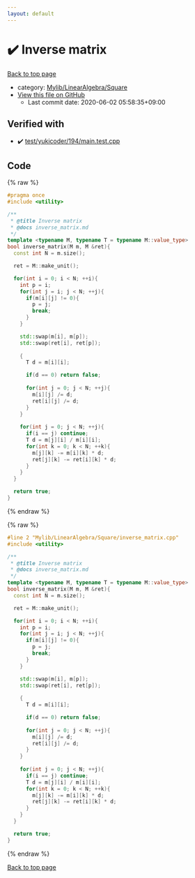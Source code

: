 ```yaml
---
layout: default
---
```


<!-- mathjax config similar to math.stackexchange -->
<script type="text/javascript" async
  src="https://cdnjs.cloudflare.com/ajax/libs/mathjax/2.7.5/MathJax.js?config=TeX-MML-AM_CHTML">
</script>
<script type="text/x-mathjax-config">
  MathJax.Hub.Config({
    TeX: { equationNumbers: { autoNumber: "AMS" }},
    tex2jax: {
      inlineMath: [ ['$','$'] ],
      processEscapes: true
    },
    "HTML-CSS": { matchFontHeight: false },
    displayAlign: "left",
    displayIndent: "2em"
  });
</script>

<script type="text/javascript" src="https://cdnjs.cloudflare.com/ajax/libs/jquery/3.4.1/jquery.min.js"></script>
<script src="https://cdn.jsdelivr.net/npm/jquery-balloon-js@1.1.2/jquery.balloon.min.js" integrity="sha256-ZEYs9VrgAeNuPvs15E39OsyOJaIkXEEt10fzxJ20+2I=" crossorigin="anonymous"></script>
<script type="text/javascript" src="../../../../assets/js/copy-button.js"></script>
<link rel="stylesheet" href="../../../../assets/css/copy-button.css" />


# :heavy_check_mark: Inverse matrix

<a href="../../../../index.html">Back to top page</a>

* category: <a href="../../../../index.html#b58b3fdb1287502881e9117a37552614">Mylib/LinearAlgebra/Square</a>
* <a href="{{ site.github.repository_url }}/blob/master/Mylib/LinearAlgebra/Square/inverse_matrix.cpp">View this file on GitHub</a>
    - Last commit date: 2020-06-02 05:58:35+09:00




## Verified with

* :heavy_check_mark: <a href="../../../../verify/test/yukicoder/194/main.test.cpp.html">test/yukicoder/194/main.test.cpp</a>


## Code

<a id="unbundled"></a>
{% raw %}
```cpp
#pragma once
#include <utility>

/**
 * @title Inverse matrix
 * @docs inverse_matrix.md
 */
template <typename M, typename T = typename M::value_type>
bool inverse_matrix(M m, M &ret){
  const int N = m.size();

  ret = M::make_unit();

  for(int i = 0; i < N; ++i){
    int p = i;
    for(int j = i; j < N; ++j){
      if(m[i][j] != 0){
        p = j;
        break;
      }
    }

    std::swap(m[i], m[p]);
    std::swap(ret[i], ret[p]);
    
    {
      T d = m[i][i];

      if(d == 0) return false;
    
      for(int j = 0; j < N; ++j){
        m[i][j] /= d;
        ret[i][j] /= d;
      }
    }
    
    for(int j = 0; j < N; ++j){
      if(i == j) continue;
      T d = m[j][i] / m[i][i];
      for(int k = 0; k < N; ++k){
        m[j][k] -= m[i][k] * d;
        ret[j][k] -= ret[i][k] * d;
      }
    }
  }

  return true;
}

```
{% endraw %}

<a id="bundled"></a>
{% raw %}
```cpp
#line 2 "Mylib/LinearAlgebra/Square/inverse_matrix.cpp"
#include <utility>

/**
 * @title Inverse matrix
 * @docs inverse_matrix.md
 */
template <typename M, typename T = typename M::value_type>
bool inverse_matrix(M m, M &ret){
  const int N = m.size();

  ret = M::make_unit();

  for(int i = 0; i < N; ++i){
    int p = i;
    for(int j = i; j < N; ++j){
      if(m[i][j] != 0){
        p = j;
        break;
      }
    }

    std::swap(m[i], m[p]);
    std::swap(ret[i], ret[p]);
    
    {
      T d = m[i][i];

      if(d == 0) return false;
    
      for(int j = 0; j < N; ++j){
        m[i][j] /= d;
        ret[i][j] /= d;
      }
    }
    
    for(int j = 0; j < N; ++j){
      if(i == j) continue;
      T d = m[j][i] / m[i][i];
      for(int k = 0; k < N; ++k){
        m[j][k] -= m[i][k] * d;
        ret[j][k] -= ret[i][k] * d;
      }
    }
  }

  return true;
}

```
{% endraw %}

<a href="../../../../index.html">Back to top page</a>

